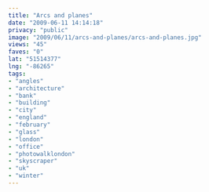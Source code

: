 ```yaml
---
title: "Arcs and planes"
date: "2009-06-11 14:14:18"
privacy: "public"
image: "2009/06/11/arcs-and-planes/arcs-and-planes.jpg"
views: "45"
faves: "0"
lat: "51514377"
lng: "-86265"
tags:
- "angles"
- "architecture"
- "bank"
- "building"
- "city"
- "england"
- "february"
- "glass"
- "london"
- "office"
- "photowalklondon"
- "skyscraper"
- "uk"
- "winter"
---
```

<a href="/photos/2009/06/12/arcs-and-planes" rel="nofollow"></a>
